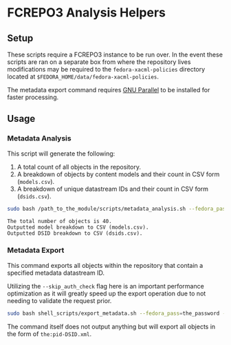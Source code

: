 # FCREPO3 Analysis Helpers

## Setup

These scripts require a FCREPO3 instance to be run over. In the event these scripts are ran on a separate box from where
the repository lives modifications may be required to the `fedora-xacml-policies` directory located at `$FEDORA_HOME/data/fedora-xacml-policies`.

The metadata export command requires [GNU Parallel](https://www.gnu.org/software/parallel/parallel.html) to be installed
for faster processing.

## Usage

### Metadata Analysis

This script will generate the following:
1. A total count of all objects in the repository.
2. A breakdown of objects by content models and their count in CSV form (`models.csv`).
3. A breakdown of unique datastream IDs and their count in CSV form (`dsids.csv`).

```bash
sudo bash /path_to_the_module/scripts/metadata_analysis.sh --fedora_pass=the_password
```

```
The total number of objects is 40.
Outputted model breakdown to CSV (models.csv).
Outputted DSID breakdown to CSV (dsids.csv).
```

### Metadata Export

This command exports all objects within the repository that contain a specified metadata datastream ID.

Utilizing the `--skip_auth_check` flag here is an important performance optimization as it will greatly speed up the
export operation due to not needing to validate the request prior.

```bash
sudo bash shell_scripts/export_metadata.sh --fedora_pass=the_password --skip_auth_check
```

The command itself does not output anything but will export all objects in the form of `the:pid-DSID.xml`.


